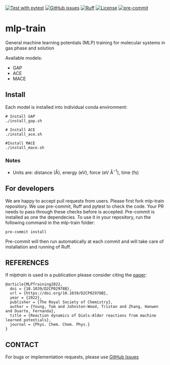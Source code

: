 [![Test with pytest](https://github.com/duartegroup/mlp-train/actions/workflows/pytest.yml/badge.svg?event=push)](https://github.com/duartegroup/mlp-train/actions/workflows/pytest.yml)
[![GitHub issues](https://img.shields.io/github/issues/duartegroup/mlp-train.svg)](https://github.com/duartegroup/mlp-train/issues)
[![Ruff](https://img.shields.io/endpoint?url=https://raw.githubusercontent.com/astral-sh/ruff/main/assets/badge/v2.json)](https://github.com/astral-sh/ruff)
[![License](https://img.shields.io/badge/License-MIT%202.0-blue.svg)](https://opensource.org/licenses/mit)
[![pre-commit](https://img.shields.io/badge/pre--commit-enabled-brightgreen?logo=pre-commit)](https://github.com/pre-commit/pre-commit)

# mlp-train
General machine learning potentials (MLP) training for molecular systems in gas phase and solution

Available models:
- GAP
- ACE
- MACE


## Install

Each model is installed into individual conda environment:

```
# Install GAP
./install_gap.sh

# Install ACE
./install_ace.sh

#Install MACE
./install_mace.sh 
```

### Notes

- Units are: distance (Å), energy (eV), force (eV Å$`^{-1}`$), time (fs)

## For developers

We are happy to accept pull requests from users. Please first fork mlp-train repository. We use pre-commit, Ruff and pytest to check the code. Your PR needs to pass through these checks before is accepted. Pre-commit is installed as one the dependecies. To use it in your repository, run the following command in the mlp-train folder:

```
pre-commit install 
```

Pre-commit will then run automatically at each commit and will take care of installation and running of Ruff.

## REFERENCES

If _mlptrain_ is used in a publication please consider citing the [paper](https://doi.org/10.1039/D2CP02978B):

```
@article{MLPTraining2022,
  doi = {10.1039/D2CP02978B},
  url = {https://doi.org/10.1039/D2CP02978B},
  year = {2022},
  publisher = {The Royal Society of Chemistry},
  author = {Young, Tom and Johnston-Wood, Tristan and Zhang, Hanwen and Duarte, Fernanda},
  title = {Reaction dynamics of Diels-Alder reactions from machine learned potentials},
  journal = {Phys. Chem. Chem. Phys.}
}
```

## CONTACT

For bugs or implementation requests, please use [GitHub Issues](https://github.com/duartegroup/mlp-train/issues)


